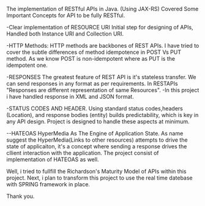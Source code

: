 The implementation of RESTful APIs in Java. (Using JAX-RS)
Covered Some Important Concepts for API to be fully RESTful. 

-Clear implementation of RESOURCE URI
Initial step for designing of APIs, Handled both Instance URI and Collection URI. 

-HTTP Methods:
HTTP methods are backbones of REST APIs. I have tried to cover the subtle differences of method idempotence in POST Vs PUT method. 
As we know POST is non-idempotent where as PUT is the idempotent one. 

-RESPONSES
The greatest feature of REST API is it's stateless transfer. We can send responses in any format as per requirements. 
In RESTAPIs "Responses are different representation of same Resources".
-In this project i have handled response in XML and JSON format.

-STATUS CODES AND HEADER.
Using standard status codes,headers (Location), and response bodies (entity) builds predictability, which is key in any API design. 
Project is designed to handle these aspects at minimum. 

--HATEOAS
HyperMedia As The Engine of Application State.
As name suggest the HyperMedia(Links to other resources) attempts to drive the state of applicaiton, it's  a concept where sending a response drives the cllient interaction with the application. 
The project consist of implementation of HATEOAS as well. 

Well, i tried to fullfill the Richardson's Maturity Model of APIs within this project. 
Next, i plan to transform this project to use the real time datebase with SPRING framework in place. 

Thank you. 

